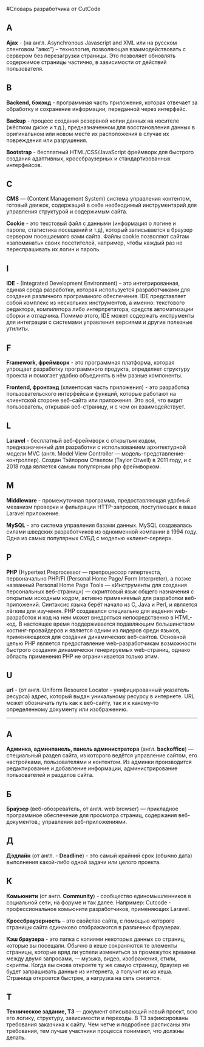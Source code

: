 #Словарь разработчика от CutCode

## A
**Ajax** - (на англ. Asynchronous Javascript and XML или на русском сленговом “аякс”) – технология, позволяющая взаимодействовать с сервером без перезагрузки страницы. Это позволяет обновлять содержимое страницы частично, в зависимости от действий пользователя.

## B
**Backend, бэкэнд** - программная часть приложения, которая отвечает за обработку и сохранение информации, переданной через интерфейс.

**Backup** - процесс создания резервной копии данных на носителе (жёстком диске и т.д.), предназначенном для восстановления данных в оригинальном или новом месте их расположения в случае их повреждения или разрушения.

**Bootstrap** - бесплатный HTML/CSS/JavaScript фреймворк для быстрого создания адаптивных, кроссбраузерных и стандартизованных интерфейсов.

## C
**CMS** — (Content Management System) система управления контентом, готовый движок, содержащий в себе необходимый инструментарий для управления структурой и содержимым сайта.

**Cookie** - это текстовый файл с данными (информация о логине и пароле, статистика посещений и т.д), который записывается в браузер сервером посещаемого вами сайта. Файлы cookie позволяют сайтам «запоминать» своих посетителей, например, чтобы каждый раз не переспрашивать их логин и пароль.


## I
**IDE** - (Integrated Development Environment) – это интегрированная, единая среда разработки, которая используется разработчиками для создания различного программного обеспечения. IDE представляет собой комплекс из нескольких инструментов, а именно: текстового редактора, компилятора либо интерпретатора, средств автоматизации сборки и отладчика. Помимо этого, IDE может содержать инструменты для интеграции с системами управления версиями и другие полезные утилиты.

## F
**Framework, фреймворк** - это программная платформа, которая упрощает разработку программного продукта, определяет структуру проекта и помогает удобно объединять в нём разные компоненты.

**Frontend, фронтэнд** (клиентская часть приложения) - это разработка пользовательского интерфейса и функций, которые работают на клиентской стороне веб-сайта или приложения. Это всё, что видит пользователь, открывая веб-страницу, и с чем он взаимодействует.

## L
**Laravel** - бесплатный веб-фреймворк с открытым кодом, предназначенный для разработки с использованием архитектурной модели MVC (англ. Model View Controller — модель-представление-контроллер). Создан Тэйлором Отвелом (Taylor Otwell) в 2011 году, и с 2018 года является самым популярным php фреймворком.

## M
**Middleware** - промежуточная программа, предоставляющая удобный механизм проверки и фильтрации HTTP-запросов, поступающих в ваше Laravel приложение.

**MySQL** - это система управления базами данных. MySQL создавалась силами шведских разработчиков из одноименной компании в 1994 году. Одна из самых популярных СУБД с моделью «клиент-сервер».

## P
**PHP** (Hypertext Preprocessor — препроцессор гипертекста, первоначально PHP/FI (Personal Home Page/ Form Interpreter), а позже названный Personal Home Page Tools — «Инструменты для создания персональных веб-страниц») — скриптовый язык общего назначения с открытым исходным кодом, активно применяемый для разработки веб-приложений. Синтаксис языка берёт начало из C, Java и Perl, и является лёгким для изучения. PHP создавался специально для ведения web-разработок и код на нем может внедряться непосредственно в HTML-код. В настоящее время поддерживается подавляющим большинством хостинг-провайдеров и является одним из лидеров среди языков, применяющихся для создания динамических веб-сайтов. Основной целью PHP является предоставление web-разработчикам возможности быстрого создания динамически генерируемых web-страниц, однако область применения PHP не ограничивается только этим.

## U
**url** - (от англ. Uniform Resource Locator - унифицированный указатель ресурса) адрес, который выдан уникальному ресурсу в интернете. URL может обозначать путь как к веб-сайту, так и к какому-то определенному документу или изображению.



----------------
## А
**Админка, админпанель, панель администратора** (англ. **backoffice**) — специальный раздел сайта, из которого ведётся управление сайтом, его настройками, пользователями и контентом. Из админки производится редактирование и добавление информации, администрирование пользователей и разделов сайта.

## Б
**Бра́узер** (веб-обозрева́тель, от англ. web browser) — прикладное программное обеспечение для просмотра страниц, содержания веб-документов,; управления веб-приложениями.

## Д
**Дэдлайн** (от англ. - **Deadline**) - это самый крайний срок (обычно дата) выполнения какой-либо одной задачи или целого проекта.

## К
**Комьюнити** (от англ. **Community**) - сообщество единомышленников в социальной сети, на форуме и так далее. Например: Cutcode - профессиональное комьюнити разработчиков, применяющих Laravel.

**Кроссбраузерность** – это свойство сайта, с помощью которого страницы сайта одинаково отображаются в различных браузерах.

**Кэш браузера** - это папка с копиями некоторых данных со страниц, которые вы посещали. Обычно в кеше сохраняются те элементы страницы, которые вряд ли успели измениться за промежуток времени между двумя запросами, — музыка, видео, изображения, стили, скрипты. Когда вы снова откроете ту же самую страницу, браузер не будет запрашивать данные из интернета, а получит их из кеша. Страница откроется быстрее, а нагрузка на сеть снизится.

## Т
**Техническое задание, ТЗ** — документ описывающий новый проект, всю его логику, структуру, зависимости и переходы. В ТЗ зафиксированы требования заказчика к сайту. Чем четче и подробнее расписаны эти требования, тем лучше участники процесса понимают, что должны делать.
